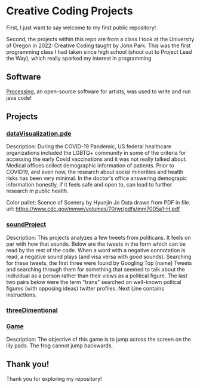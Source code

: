 # Creative Coding Projects
First, I just want to say welcome to my first public repository!

Second, the projects within this repo are from a class I took at the University of Oregon in 2022: Creative Coding taught by John Park. This was the first programming class I had taken since high school 
(shout out to Project Lead the Way), which really sparked my interest in programming

## Software
[Processing](https://processing.org/), an open-source software for artists, was used to write and run java code! 

## Projects

### [dataVisualization.pde](dataVisualization/dataVisualization.pde)

Description: During the COVID-19 Pandemic, US federal healthcare organizations included
the LGBTQ+ community in some of the criteria for accessing the early Covid vaccinations
and it was not really talked about. Medical offices collect demographic information of 
patients. Prior to COVID19, and even now, 
the research about social minorities and health risks has been very minimal. 
In the doctor's office answering demograpic information honestly, if it feels safe and open to,
can lead to further research in public health.

Color pallet: Scence of Scenery by Hyunjin Jo
Data drawn from PDF in file.
url: 
https://www.cdc.gov/mmwr/volumes/70/wr/pdfs/mm7005a1-H.pdf

### [soundProject](soundProject/soundProject.pde)

Description: This projects analyzes a few tweets from politicans. It feels on par with how that sounds. 
 Below are the tweets in the form which can be read by the rest of the code. When a word with a negative connotation is read, a negative sound plays (and visa versa with good sounds). 
 Searching for these tweets, the first three were found by Googling Top [name] Tweets and searching through them for something that seemed to talk about the individual as a person rather than their views as 
 a political figure.
 The last two pairs below were the term "trans" searched on well-known politcal figures (with opposing ideas) twitter profiles.
 Next Line contains instructions.

### [threeDimentional](threeDimentional/threeDimentional.pde)

### [Game](Game/Game.pde)

Description: The objective of this game is to jump across the screen on the lily pads.
The frog cannot jump backwards.

## Thank you!
Thank you for exploring my repository!
